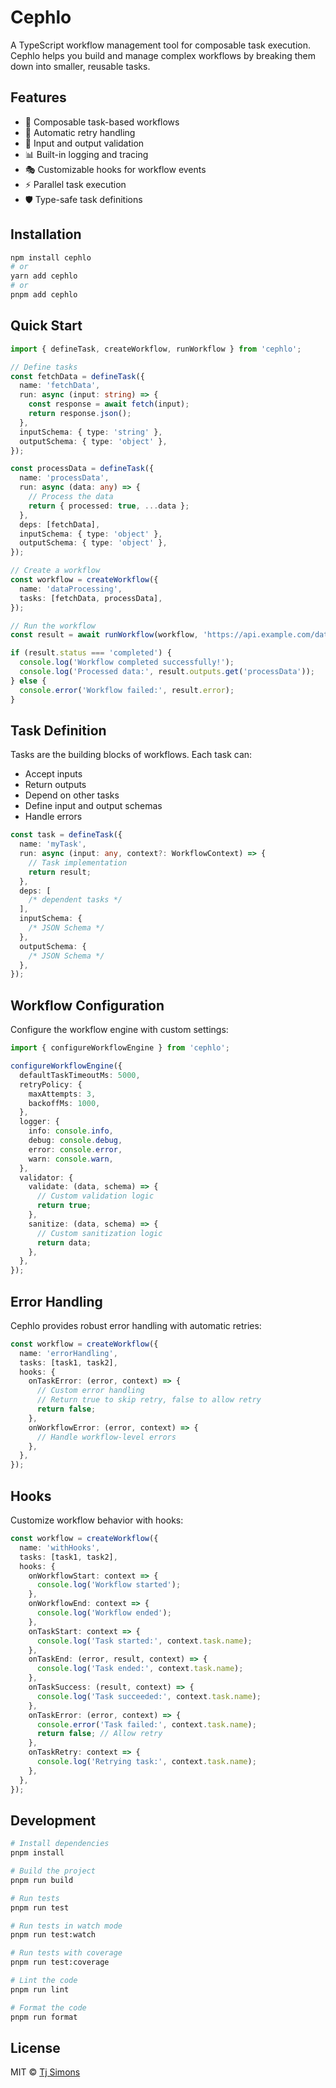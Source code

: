 # Cephlo

A TypeScript workflow management tool for composable task execution. Cephlo helps you build and manage complex workflows by breaking them down into smaller, reusable tasks.

## Features

- 🧩 Composable task-based workflows
- 🔄 Automatic retry handling
- 🎯 Input and output validation
- 📊 Built-in logging and tracing
- 🎭 Customizable hooks for workflow events
- ⚡ Parallel task execution
- 🛡️ Type-safe task definitions

## Installation

```bash
npm install cephlo
# or
yarn add cephlo
# or
pnpm add cephlo
```

## Quick Start

```typescript
import { defineTask, createWorkflow, runWorkflow } from 'cephlo';

// Define tasks
const fetchData = defineTask({
  name: 'fetchData',
  run: async (input: string) => {
    const response = await fetch(input);
    return response.json();
  },
  inputSchema: { type: 'string' },
  outputSchema: { type: 'object' },
});

const processData = defineTask({
  name: 'processData',
  run: async (data: any) => {
    // Process the data
    return { processed: true, ...data };
  },
  deps: [fetchData],
  inputSchema: { type: 'object' },
  outputSchema: { type: 'object' },
});

// Create a workflow
const workflow = createWorkflow({
  name: 'dataProcessing',
  tasks: [fetchData, processData],
});

// Run the workflow
const result = await runWorkflow(workflow, 'https://api.example.com/data');

if (result.status === 'completed') {
  console.log('Workflow completed successfully!');
  console.log('Processed data:', result.outputs.get('processData'));
} else {
  console.error('Workflow failed:', result.error);
}
```

## Task Definition

Tasks are the building blocks of workflows. Each task can:

- Accept inputs
- Return outputs
- Depend on other tasks
- Define input and output schemas
- Handle errors

```typescript
const task = defineTask({
  name: 'myTask',
  run: async (input: any, context?: WorkflowContext) => {
    // Task implementation
    return result;
  },
  deps: [
    /* dependent tasks */
  ],
  inputSchema: {
    /* JSON Schema */
  },
  outputSchema: {
    /* JSON Schema */
  },
});
```

## Workflow Configuration

Configure the workflow engine with custom settings:

```typescript
import { configureWorkflowEngine } from 'cephlo';

configureWorkflowEngine({
  defaultTaskTimeoutMs: 5000,
  retryPolicy: {
    maxAttempts: 3,
    backoffMs: 1000,
  },
  logger: {
    info: console.info,
    debug: console.debug,
    error: console.error,
    warn: console.warn,
  },
  validator: {
    validate: (data, schema) => {
      // Custom validation logic
      return true;
    },
    sanitize: (data, schema) => {
      // Custom sanitization logic
      return data;
    },
  },
});
```

## Error Handling

Cephlo provides robust error handling with automatic retries:

```typescript
const workflow = createWorkflow({
  name: 'errorHandling',
  tasks: [task1, task2],
  hooks: {
    onTaskError: (error, context) => {
      // Custom error handling
      // Return true to skip retry, false to allow retry
      return false;
    },
    onWorkflowError: (error, context) => {
      // Handle workflow-level errors
    },
  },
});
```

## Hooks

Customize workflow behavior with hooks:

```typescript
const workflow = createWorkflow({
  name: 'withHooks',
  tasks: [task1, task2],
  hooks: {
    onWorkflowStart: context => {
      console.log('Workflow started');
    },
    onWorkflowEnd: context => {
      console.log('Workflow ended');
    },
    onTaskStart: context => {
      console.log('Task started:', context.task.name);
    },
    onTaskEnd: (error, result, context) => {
      console.log('Task ended:', context.task.name);
    },
    onTaskSuccess: (result, context) => {
      console.log('Task succeeded:', context.task.name);
    },
    onTaskError: (error, context) => {
      console.error('Task failed:', context.task.name);
      return false; // Allow retry
    },
    onTaskRetry: context => {
      console.log('Retrying task:', context.task.name);
    },
  },
});
```

## Development

```bash
# Install dependencies
pnpm install

# Build the project
pnpm run build

# Run tests
pnpm run test

# Run tests in watch mode
pnpm run test:watch

# Run tests with coverage
pnpm run test:coverage

# Lint the code
pnpm run lint

# Format the code
pnpm run format
```

## License

MIT © [Tj Simons](https://github.com/tjsimons)
